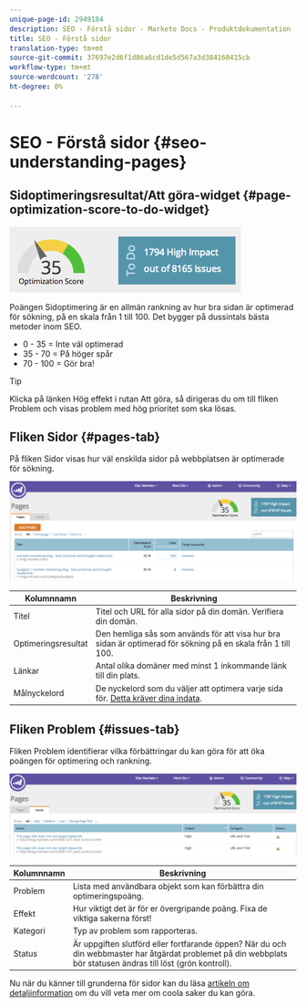 ```yaml
---
unique-page-id: 2949184
description: SEO - Förstå sidor - Marketo Docs - Produktdokumentation
title: SEO - Förstå sidor
translation-type: tm+mt
source-git-commit: 37697e2d6f1d86a6cd1de5d567a3d384160415cb
workflow-type: tm+mt
source-wordcount: '278'
ht-degree: 0%

---
```



# SEO - Förstå sidor {#seo-understanding-pages}

## Sidoptimeringsresultat/Att göra-widget {#page-optimization-score-to-do-widget}

![](assets/image2014-9-17-21-3a52-3a3.png)

Poängen Sidoptimering är en allmän rankning av hur bra sidan är optimerad för sökning, på en skala från 1 till 100. Det bygger på dussintals bästa metoder inom SEO.

* 0 - 35 = Inte väl optimerad
* 35 - 70 = På höger spår
* 70 - 100 = Gör bra!

>[!TIP]
>
>Klicka på länken Hög effekt i rutan Att göra, så dirigeras du om till fliken Problem och visas problem med hög prioritet som ska lösas.

## Fliken Sidor {#pages-tab}

På fliken Sidor visas hur väl enskilda sidor på webbplatsen är optimerade för sökning.

![](assets/image2014-9-17-21-3a52-3a41.png)

| Kolumnnamn | Beskrivning |
|---|---|
| Titel | Titel och URL för alla sidor på din domän. Verifiera din domän. |
| Optimeringsresultat | Den hemliga sås som används för att visa hur bra sidan är optimerad för sökning på en skala från 1 till 100. |
| Länkar | Antal olika domäner med minst 1 inkommande länk till din plats. |
| Målnyckelord | De nyckelord som du väljer att optimera varje sida för. [Detta kräver dina indata](/help/marketo/product-docs/additional-apps/seo/pages/seo-using-the-page-detail-drill-down.md). |

## Fliken Problem {#issues-tab}

Fliken Problem identifierar vilka förbättringar du kan göra för att öka poängen för optimering och rankning.

![](assets/image2014-9-17-21-3a53-3a15.png)

| Kolumnnamn | Beskrivning |
|---|---|
| Problem | Lista med användbara objekt som kan förbättra din optimeringspoäng. |
| Effekt | Hur viktigt det är för er övergripande poäng. Fixa de viktiga sakerna först! |
| Kategori | Typ av problem som rapporteras. |
| Status | Är uppgiften slutförd eller fortfarande öppen? När du och din webbmaster har åtgärdat problemet på din webbplats bör statusen ändras till löst (grön kontroll). |

Nu när du känner till grunderna för sidor kan du läsa [artikeln om detaljinformation](/help/marketo/product-docs/additional-apps/seo/pages/seo-using-the-page-detail-drill-down.md) om du vill veta mer om coola saker du kan göra.
